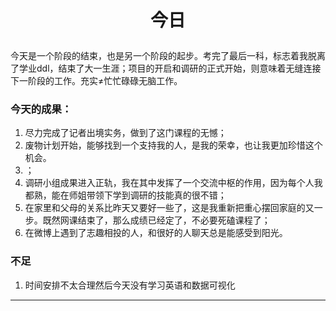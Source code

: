 # <p align="center">今日</p>

今天是一个阶段的结束，也是另一个阶段的起步。考完了最后一科，标志着我脱离了学业ddl，结束了大一生涯；项目的开启和调研的正式开始，则意味着无缝连接下一阶段的工作。充实≠忙忙碌碌无脑工作。

### 今天的成果：

1. 尽力完成了记者出境实务，做到了这门课程的无憾；
2. 废物计划开始，能够找到一个支持我的人，是我的荣幸，也让我更加珍惜这个机会。
3. ；
4. 调研小组成果进入正轨，我在其中发挥了一个交流中枢的作用，因为每个人我都熟，能在师姐带领下学到调研的技能真的很不错；
5. 在家里和父母的关系比昨天又要好一些了，这是我重新把重心摆回家庭的又一步。既然网课结束了，那么成绩已经定了，不必要死磕课程了；
6. 在微博上遇到了志趣相投的人，和很好的人聊天总是能感受到阳光。

### 不足

1. 时间安排不太合理然后今天没有学习英语和数据可视化

***
